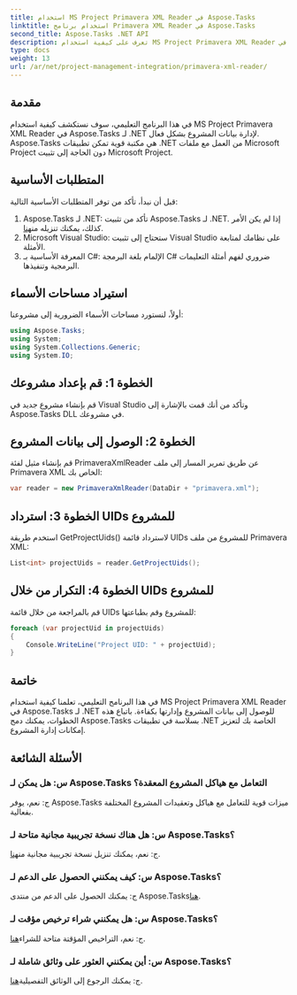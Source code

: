 ```yaml
---
title: استخدام MS Project Primavera XML Reader في Aspose.Tasks
linktitle: استخدام برنامج Primavera XML Reader في Aspose.Tasks
second_title: Aspose.Tasks .NET API
description: تعرف على كيفية استخدام MS Project Primavera XML Reader في Aspose.Tasks لـ .NET لإدارة بيانات المشروع بفعالية. احصل على إرشادات خطوة بخطوة واستكشف الأسئلة الشائعة.
type: docs
weight: 13
url: /ar/net/project-management-integration/primavera-xml-reader/
---
```

## مقدمة
في هذا البرنامج التعليمي، سوف نستكشف كيفية استخدام MS Project Primavera XML Reader في Aspose.Tasks لـ .NET لإدارة بيانات المشروع بشكل فعال. Aspose.Tasks هي مكتبة قوية تمكن تطبيقات .NET من العمل مع ملفات Microsoft Project دون الحاجة إلى تثبيت Microsoft Project.
## المتطلبات الأساسية
قبل أن نبدأ، تأكد من توفر المتطلبات الأساسية التالية:
1.  Aspose.Tasks لـ .NET: تأكد من تثبيت Aspose.Tasks لـ .NET. إذا لم يكن الأمر كذلك، يمكنك تنزيله من[هنا](https://releases.aspose.com/tasks/net/).
2. Microsoft Visual Studio: ستحتاج إلى تثبيت Visual Studio على نظامك لمتابعة الأمثلة.
3. المعرفة الأساسية بـ C#: الإلمام بلغة البرمجة C# ضروري لفهم أمثلة التعليمات البرمجية وتنفيذها.

## استيراد مساحات الأسماء
أولاً، لنستورد مساحات الأسماء الضرورية إلى مشروعنا:
```csharp
using Aspose.Tasks;
using System;
using System.Collections.Generic;
using System.IO;

```
## الخطوة 1: قم بإعداد مشروعك
قم بإنشاء مشروع جديد في Visual Studio وتأكد من أنك قمت بالإشارة إلى Aspose.Tasks DLL في مشروعك.
## الخطوة 2: الوصول إلى بيانات المشروع
قم بإنشاء مثيل لفئة PrimaveraXmlReader عن طريق تمرير المسار إلى ملف Primavera XML الخاص بك:
```csharp
var reader = new PrimaveraXmlReader(DataDir + "primavera.xml");
```
## الخطوة 3: استرداد UIDs للمشروع
استخدم طريقة GetProjectUids() لاسترداد قائمة UIDs للمشروع من ملف Primavera XML:
```csharp
List<int> projectUids = reader.GetProjectUids();
```
## الخطوة 4: التكرار من خلال UIDs للمشروع
قم بالمراجعة من خلال قائمة UIDs للمشروع وقم بطباعتها:
```csharp
foreach (var projectUid in projectUids)
{
    Console.WriteLine("Project UID: " + projectUid);
}
```

## خاتمة
في هذا البرنامج التعليمي، تعلمنا كيفية استخدام MS Project Primavera XML Reader في Aspose.Tasks لـ .NET للوصول إلى بيانات المشروع وإدارتها بكفاءة. باتباع هذه الخطوات، يمكنك دمج Aspose.Tasks بسلاسة في تطبيقات .NET الخاصة بك لتعزيز إمكانات إدارة المشروع.
## الأسئلة الشائعة
### س: هل يمكن لـ Aspose.Tasks التعامل مع هياكل المشروع المعقدة؟
ج: نعم، يوفر Aspose.Tasks ميزات قوية للتعامل مع هياكل وتعقيدات المشروع المختلفة بفعالية.
### س: هل هناك نسخة تجريبية مجانية متاحة لـ Aspose.Tasks؟
 ج: نعم، يمكنك تنزيل نسخة تجريبية مجانية من[هنا](https://releases.aspose.com/).
### س: كيف يمكنني الحصول على الدعم لـ Aspose.Tasks؟
 ج: يمكنك الحصول على الدعم من منتدى Aspose.Tasks[هنا](https://forum.aspose.com/c/tasks/15).
### س: هل يمكنني شراء ترخيص مؤقت لـ Aspose.Tasks؟
 ج: نعم، التراخيص المؤقتة متاحة للشراء[هنا](https://purchase.aspose.com/temporary-license/).
### س: أين يمكنني العثور على وثائق شاملة لـ Aspose.Tasks؟
 ج: يمكنك الرجوع إلى الوثائق التفصيلية[هنا](https://reference.aspose.com/tasks/net/).